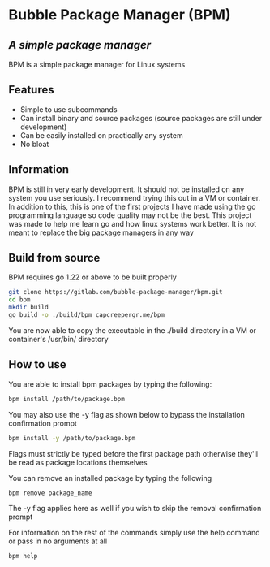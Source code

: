 # Bubble Package Manager (BPM)
## _A simple package manager_

BPM is a simple package manager for Linux systems

## Features
- Simple to use subcommands
- Can install binary and source packages (source packages are still under development)
- Can be easily installed on practically any system
- No bloat

## Information

BPM is still in very early development. It should not be installed on any system you use seriously. I recommend trying this out in a VM or container. In addition to this, this is one of the first projects I have made using the go programming language so code quality may not be the best. This project was made to help me learn go and how linux systems work better. It is not meant to replace the big package managers in any way

## Build from source

BPM requires go 1.22 or above to be built properly

```sh
git clone https://gitlab.com/bubble-package-manager/bpm.git
cd bpm
mkdir build
go build -o ./build/bpm capcreepergr.me/bpm
```
You are now able to copy the executable in the ./build directory in a VM or container's /usr/bin/ directory

## How to use

You are able to install bpm packages by typing the following:
```sh
bpm install /path/to/package.bpm
```
You may also use the -y flag as shown below to bypass the installation confirmation prompt
```sh
bpm install -y /path/to/package.bpm
```
Flags must strictly be typed before the first package path otherwise they'll be read as package locations themselves

You can remove an installed package by typing the following
```sh
bpm remove package_name
```
The -y flag applies here as well if you wish to skip the removal confirmation prompt

For information on the rest of the commands simply use the help command or pass in no arguments at all
```
bpm help
```
